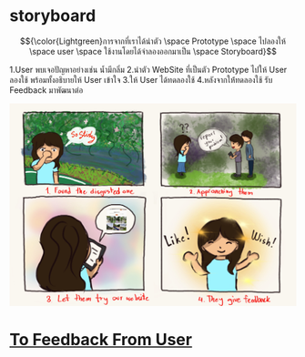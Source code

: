 # storyboard

$${\color{Lightgreen}การจากที่เราได้นำตัว \space Prototype \space ไปลองให้ \space user \space ใช้งานโดยได้จำลองออกมาเป็น \space Storyboard}$$

1.User พบเจอปัญหาอย่างเช่น นํ้ามีกลิ่ม
2.นำตัว WebSite ที่เป็นตัว Prototype ไปให้ User ลองใช้ พร้อมทั้งอธิบายให้ User เข้าใจ
3.ให้ User ได้ทดลองใช้
4.หลังจากให่้ทดลองใช้ รับ Feedback มาพัฒนาต่อ

<img src=/image/storyboard.jpeg>

[To Feedback From User](https://github.com/LeoPonin/INT100-G2-02-2Na2Jai/blob/2b05d3b5562eb097756f6794fec3dba1dd1d0a5c/Tung/Feedback%20from%20user.md)
=======